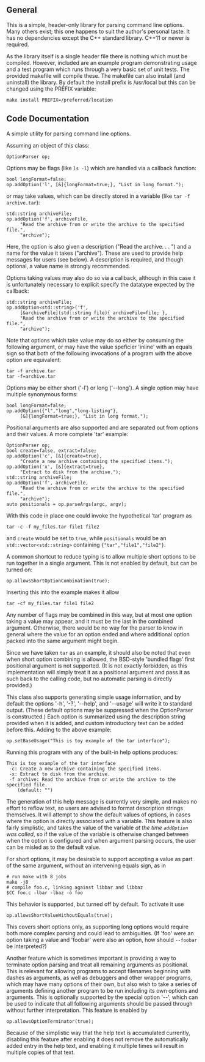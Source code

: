 General
-------

This is a simple, header-only library for parsing command line options. Many others exist; this one happens to suit the author's personal taste. It has no dependencies except the C++ standard library. C++11 or newer is required. 

As the library itself is a single header file there is nothing which must be compiled. However, included are an example program demonstrating usage and a test program which runs through a very basic set of unit tests. The provided makefile will compile these. The makefile can also install (and uninstall) the library. By default the install prefix is /usr/local but this can be changed using the PREFIX variable:

	make install PREFIX=/preferred/location

Code Documentation
------------------

A simple utility for parsing command line options. 

Assuming an object of this class:

	OptionParser op;

Options may be flags (like `ls -l`) which are handled via a callback function:

	bool longFormat=false;
	op.addOption('l', [&]{longFormat=true;}, "List in long format.");

or may take values, which can be directly stored in a variable 
(like `tar -f archive.tar`):

	std::string archiveFile;
	op.addOption('f', archiveFile, 
	     "Read the archive from or write the archive to the specified file.",
	     "archive");

Here, the option is also given a description ("Read the archive. . . ") and a 
name for the value it takes ("archive"). These are used to provide help
messages for users (see below). A description is required, and though optional,
a value name is strongly recommended.

Options taking values may also do so via a callback, although in this case
it is unfortunately necessary to explicit specify the datatype expected by
the callback:

	std::string archiveFile;
	op.addOption<std::string>('f',
	     [&archiveFile](std::string file){ archiveFile=file; },
	     "Read the archive from or write the archive to the specified file.",
	     "archive");

Note that options which take value may do so either by consuming the 
following argument, or may have the value speficier 'inline' with an equals 
sign so that both of the following invocations of a program with the above 
option are equivalent:

	tar -f archive.tar
	tar -f=archive.tar

Options may be either short ('-l') or long ('--long'). A single option may
have multiple synonymous forms:

	bool longFormat=false;
	op.addOption({"l","long","long-listing"}, 
	     [&]{longFormat=true;}, "List in long format.");

Positional arguments are also supported and are separated out from options
and their values. A more complete 'tar' example:

	OptionParser op;
	bool create=false, extract=false;
	op.addOption('c', [&]{create=true}, 
	     "Create a new archive containing the specified items.");
	op.addOption('x', [&]{extract=true}, 
	     "Extract to disk from the archive.");
	std::string archiveFile;
	op.addOption('f', archiveFile, 
	     "Read the archive from or write the archive to the specified file.",
	     "archive");
	auto positionals = op.parseArgs(argc, argv);

With this code in place one could invoke the hypothetical 'tar' program as

	tar -c -f my_files.tar file1 file2

and `create` would be set to `true`, while `positionals` would be an
`std::vector<std::string>` containing `{"tar","file1","file2"}`. 

A common shortcut to reduce typing is to allow multiple short options to be
run together in a single argument. This is not enabled by default, but can
be turned on:

	op.allowsShortOptionCombination(true);

Inserting this into the example makes it allow

	tar -cf my_files.tar file1 file2

Any number of flags may be combined in this way, but at most one option taking 
a value may appear, and it must be the last in the combined argument. Otherwise,
there would be no way for the parser to know in general where the value for an
option ended and where additional option packed into the same argument might
begin. 

Since we have taken `tar` as an example, it should also be noted that even
when short option combining is allowed, the BSD-style 'bundled flags' first
positional argument is not supported. (It is not exactly forbidden, as this
implementation will simply treat it as a positional argument and pass it as
such back to the calling code, but no automatic parsing is directly provided.)

This class also supports generating simple usage information, and by default
the options '-h', '-?', '--help', and '--usage' will write it to standard 
output. (These default options may be suppressed when the OptionParser is 
constructed.) Each option is summarized using the description string provided 
when it is added, and custom introductory text can be added before this. 
Adding to the above example:

	op.setBaseUsage("This is toy example of the tar interface");

Running this program with any of the built-in help options produces:

	This is toy example of the tar interface
	 -c: Create a new archive containing the specified items.
	 -x: Extract to disk from the archive.
	 -f archive: Read the archive from or write the archive to the specified file.
	    (default: "")

The generation of this help message is currently very simple, and makes no 
effort to reflow text, so users are advised to format description strings 
themselves. It will attempt to show the default values of options, in cases where 
the option is directly associated with a variable. This feature is also fairly
simplistic, and takes the value of the variable *at the time `addOption` was 
called*, so if the value of the variable is otherwise changed between when the 
option is configured and when argument parsing occurs, the user can be misled as 
to the default value. 

For short options, it may be desirable to support accepting a value as part of the 
same argument, without an intervening equals sign, as in

	# run make with 8 jobs
	make -j8
	# compile foo.c, linking against libbar and libbaz
	$CC foo.c -lbar -lbaz -o foo

This behavior is supported, but turned off by default. To activate it use

	op.allowsShortValueWithoutEquals(true);

This covers short options only, as supporting long options would require both more
complex parsing and could lead to ambiguities. (If 'foo' were an option taking a 
value and 'foobar' were also an option, how should `--foobar` be interpreted?)

Another feature which is sometimes important is providing a way to terminate option
parsing and treat all remaining arguments as positional. This is relevant for 
allowing programs to accept filenames beginning with dashes as arguments, as well as
debuggers and other wrapper programs, which may have many options of their own, but 
also wish to take a series of arguments defining another program to be run including 
its own options and arguments. This is optionally supported by the special option 
'--', which can be used to indicate that all following arguments should be passed 
through without further interpretation. This feature is enabled by

	op.allowsOptionTerminator(true);

Because of the simplistic way that the help text is accumulated currently, disabling
this feature after enabling it does not remove the automatically added entry in the 
help text, and enabling it multiple times will result in multiple copies of that text. 
